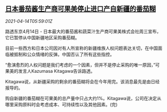 <!--1618380062000-->
[日本番茄酱生产商可果美停止进口产自新疆的番茄糊](https://cn.reuters.com/article/china-xinjiang-kagome0414-wedn-idCNKBS2C10JT)
------

<div><i>2021-04-14T05:59:01Z</i></div><p>路透东京4月14日 - 日本最大的番茄酱和蔬菜汁生产商可果美株式会社周三宣布，它已暂停从中国新疆地区采购番茄糊。</p><p>目前一些西方和日本公司因对有人所宣称的新疆维族人权问题表达关切，在中国面临被抵制和公众情绪的反弹。中国否认了所有这些指控。</p><p>“愈演愈烈的人权问题是我们考虑的一个因素，但并不是停止采购的唯一原因，”可果美的发言人Kazumasa Kitagawa告诉路透。</p><p>Kitagawa说，从新疆采购的剩余的番茄糊将会在今年用完。该消息最先是由日经报导的。</p><p>购自新疆的番茄糊在可果美的总产量中只占大约1%。Kitagawa说，公司在决定从哪里采购原料时会考虑成本、可持续性以及其他因素。(完)</p>
